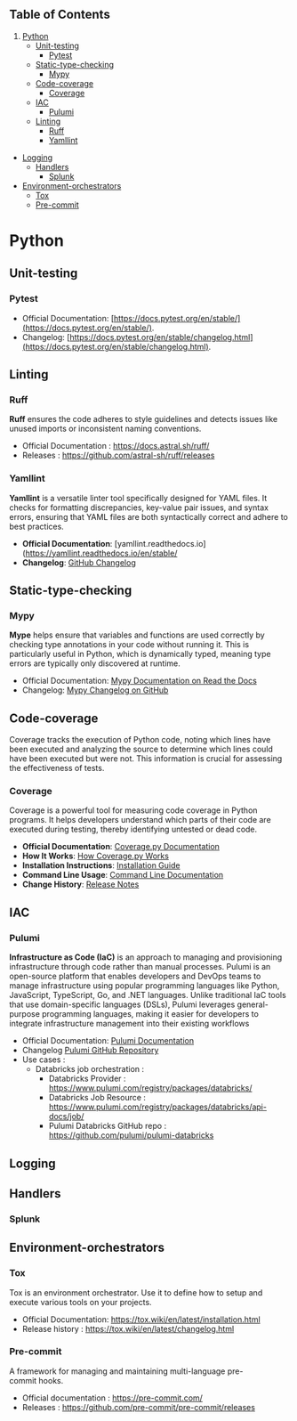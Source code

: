 
## Table of Contents
1. [Python](#Python)
   - [Unit-testing](#Unit-testing)
	   - [Pytest](#Pytest)
   - [Static-type-checking](#Static-type-checking)
	   - [Mypy](#Mypy)
   - [Code-coverage](#Code-coverage)
	   -  [Coverage](#Coverage)
   - [IAC](#IAC)
	   - [Pulumi](#Pulumi)
   - [Linting](#Linting)
     - [Ruff](#Ruff)
     - [Yamllint](#Yamllint)
 - [Logging](#Logging)
	 - [Handlers](#Handlers)
		 - [Splunk](#Splunk)
 - [Environment-orchestrators](#Environment-orchestrators)
	 - [Tox](#Tox)
	 - [Pre-commit](#Pre-commit)
	

# Python

## Unit-testing

### Pytest

- Official Documentation: [https://docs.pytest.org/en/stable/](https://docs.pytest.org/en/stable/).
- Changelog: [https://docs.pytest.org/en/stable/changelog.html](https://docs.pytest.org/en/stable/changelog.html).

## Linting

### Ruff

**Ruff** ensures the code adheres to style guidelines and detects issues like unused imports or inconsistent naming conventions.

- Official Documentation : https://docs.astral.sh/ruff/
- Releases : https://github.com/astral-sh/ruff/releases

### Yamllint

**Yamllint** is a versatile linter tool specifically designed for YAML files. It checks for formatting discrepancies, key-value pair issues, and syntax errors, ensuring that YAML files are both syntactically correct and adhere to best practices.

- **Official Documentation**: [yamllint.readthedocs.io](https://yamllint.readthedocs.io/en/stable/
- **Changelog**: [GitHub Changelog](https://github.com/adrienverge/yamllint/blob/master/CHANGELOG.rst)
## Static-type-checking

### Mypy

**Mype** helps ensure that variables and functions are used correctly by checking type annotations in your code without running it. This is particularly useful in Python, which is dynamically typed, meaning type errors are typically only discovered at runtime.

-  Official Documentation: [Mypy Documentation on Read the Docs](https://mypy.readthedocs.io/en/stable/)
- Changelog: [Mypy Changelog on GitHub](https://github.com/python/mypy/blob/master/CHANGELOG.md)

## Code-coverage

Coverage tracks the execution of Python code, noting which lines have been executed and analyzing the source to determine which lines could have been executed but were not. This information is crucial for assessing the effectiveness of tests.
### Coverage

Coverage is a powerful tool for measuring code coverage in Python programs. It helps developers understand which parts of their code are executed during testing, thereby identifying untested or dead code.
 
- **Official Documentation**: [Coverage.py Documentation](https://coverage.readthedocs.io/)
- **How It Works**: [How Coverage.py Works](https://coverage.readthedocs.io/en/latest/howitworks.html)
- **Installation Instructions**: [Installation Guide](https://coverage.readthedocs.io/en/latest/install.html)
- **Command Line Usage**: [Command Line Documentation](https://coverage.readthedocs.io/en/latest/cmd.html)
- **Change History**: [Release Notes](https://coverage.readthedocs.io/en/latest/changes.html)

## IAC

### Pulumi

**Infrastructure as Code (IaC)** is an approach to managing and provisioning infrastructure through code rather than manual processes. Pulumi is an open-source platform that enables developers and DevOps teams to manage infrastructure using popular programming languages like Python, JavaScript, TypeScript, Go, and .NET languages. Unlike traditional IaC tools that use domain-specific languages (DSLs), Pulumi leverages general-purpose programming languages, making it easier for developers to integrate infrastructure management into their existing workflows

- Official Documentation: [Pulumi Documentation](https://www.pulumi.com/docs/)
- Changelog [Pulumi GitHub Repository](https://github.com/pulumi/pulumi)
- Use cases : 
	- Databricks job orchestration : 
		- Databricks Provider : https://www.pulumi.com/registry/packages/databricks/
		- Databricks Job Resource : https://www.pulumi.com/registry/packages/databricks/api-docs/job/
		- Pulumi Databricks GitHub repo : https://github.com/pulumi/pulumi-databricks

## Logging

## Handlers
### Splunk

## Environment-orchestrators

### Tox

Tox is an environment orchestrator. Use it to define how to setup and execute various tools on your projects.

- Official Documentation: https://tox.wiki/en/latest/installation.html
- Release history : https://tox.wiki/en/latest/changelog.html

### Pre-commit

A framework for managing and maintaining multi-language pre-commit hooks.

- Official documentation : https://pre-commit.com/
- Releases : https://github.com/pre-commit/pre-commit/releases